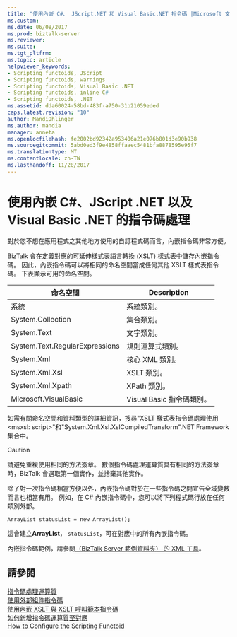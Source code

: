 ```yaml
---
title: "使用內嵌 C#、 JScript.NET 和 Visual Basic.NET 指令碼 |Microsoft 文件"
ms.custom: 
ms.date: 06/08/2017
ms.prod: biztalk-server
ms.reviewer: 
ms.suite: 
ms.tgt_pltfrm: 
ms.topic: article
helpviewer_keywords:
- Scripting functoids, JScript
- Scripting functoids, warnings
- Scripting functoids, Visual Basic .NET
- Scripting functoids, inline C#
- Scripting functoids, .NET
ms.assetid: dda60024-58bd-483f-a750-31b21059eded
caps.latest.revision: "10"
author: MandiOhlinger
ms.author: mandia
manager: anneta
ms.openlocfilehash: fe2002bd92342a953406a21e076b801d3e90b938
ms.sourcegitcommit: 5abd0ed3f9e4858ffaaec5481bfa8878595e95f7
ms.translationtype: MT
ms.contentlocale: zh-TW
ms.lasthandoff: 11/28/2017
---
```

# <a name="scripting-using-inline-c-jscript-net-and-visual-basic-net"></a>使用內嵌 C#、JScript .NET 以及 Visual Basic .NET 的指令碼處理
對於您不想在應用程式之其他地方使用的自訂程式碼而言，內嵌指令碼非常方便。  
  
 BizTalk 會在定義對應的可延伸樣式表語言轉換 (XSLT) 樣式表中儲存內嵌指令碼。 因此，內嵌指令碼可以將相同的命名空間當成任何其他 XSLT 樣式表指令碼。 下表顯示可用的命名空間。  
  
|命名空間|Description|  
|---------------|-----------------|  
|系統|系統類別。|  
|System.Collection|集合類別。|  
|System.Text|文字類別。|  
|System.Text.RegularExpressions|規則運算式類別。|  
|System.Xml|核心 XML 類別。|  
|System.Xml.Xsl|XSLT 類別。|  
|System.Xml.Xpath|XPath 類別。|  
|Microsoft.VisualBasic|Visual Basic 指令碼類別。|  
  
 如需有關命名空間和資料類型的詳細資訊，搜尋"XSLT 樣式表指令碼處理使用\<msxsl: script\>"和"System.Xml.Xsl.XslCompiledTransform".NET Framework 集合中。  
  
> [!CAUTION]
>  請避免重複使用相同的方法簽章。 數個指令碼處理運算質具有相同的方法簽章時，BizTalk 會選取第一個實作，並捨棄其他實作。  
  
 除了對一次指令碼相當方便以外，內嵌指令碼對於在一些指令碼之間宣告全域變數而言也相當有用。 例如，在 C# 內嵌指令碼中，您可以將下列程式碼行放在任何類別外部。  
  
```  
ArrayList statusList = new ArrayList();  
```  
  
 這會建立**ArrayList**， `statusList`，可在對應中的所有內嵌指令碼。  
  
 內嵌指令碼範例，請參閱[（BizTalk Server 範例資料夾） 的 XML 工具](../core/xml-tools-biztalk-server-samples-folder.md)。  
  
## <a name="see-also"></a>請參閱  
 [指令碼處理運算質](../core/scripting-functoid.md)   
 [使用外部組件指令碼](../core/scripting-using-external-assemblies.md)   
 [使用內嵌 XSLT 與 XSLT 呼叫範本指令碼](../core/scripting-using-inline-xslt-and-xslt-call-templates.md)   
 [如何新增指令碼運算質至對應](../core/how-to-add-scripting-functoids-to-a-map.md)   
 [How to Configure the Scripting Functoid](../core/how-to-configure-the-scripting-functoid.md)